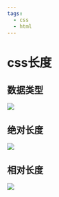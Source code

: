 ```yaml
---
tags:
  - css
  - html
---
```



# css长度

## 数据类型

![](dataType.png)



## 绝对长度

![](absulate_lenth.png)

## 相对长度

![](relative_length.png)